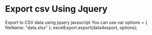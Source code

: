 # Export csv Using Jquery
Export to CSV data using jquery javascript
You can use 
var options = {
              fileName: "data.xlsx"
          };
excelExport.export(data4export, options);

